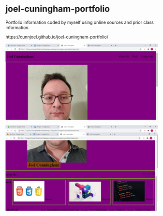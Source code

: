 # joel-cuningham-portfolio

Portfolio information coded by myself using online sources and prior class information.

https://cunnjoel.github.io/joel-cuningham-portfolio/

<img src="./assets/images/screenshot1.png" alt=sreenShot></img>

<img src="./assets/images/screenshot2.png" alt=screenShot></img>